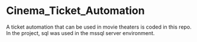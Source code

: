 # Cinema_Ticket_Automation
A ticket automation that can be used in movie theaters is coded in this repo. In the project, sql was used in the mssql server environment.
